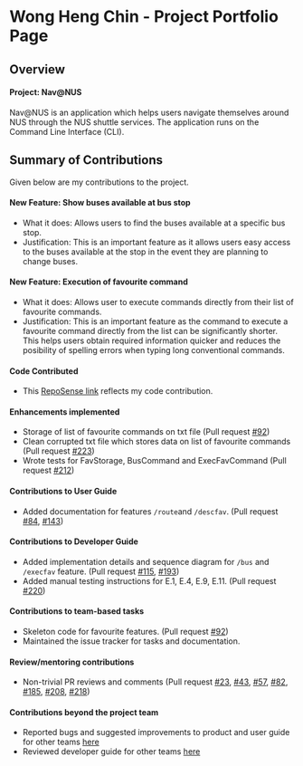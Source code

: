 # Wong Heng Chin - Project Portfolio Page

## Overview
#### Project: Nav@NUS
Nav@NUS is an application which helps users navigate themselves around NUS through the NUS shuttle services. The application runs on the Command Line Interface (CLI).

## Summary of Contributions
Given below are my contributions to the project.

#### New Feature: Show buses available at bus stop
 * What it does: Allows users to find the buses available at a specific bus stop.
 * Justification: This is an important feature as it allows users easy access to the buses available at the stop in the event they are planning to change buses.
 
#### New Feature: Execution of favourite command
 * What it does: Allows user to execute commands directly from their list of favourite commands.
 * Justification: This is an important feature as the command to execute a favourite command directly from the list can be significantly shorter. This helps users obtain required information quicker and reduces the posibility of spelling errors when typing long conventional commands.


#### Code Contributed
* This [RepoSense link](https://nus-cs2113-ay2021s1.github.io/tp-dashboard/#breakdown=true&search=ethanwong2212&sort=groupTitle&sortWithin=title&since=2020-09-27&timeframe=commit&mergegroup=&groupSelect=groupByRepos&checkedFileTypes=docs~functional-code~test-code~other) 
reflects my code contribution.

#### Enhancements implemented   
* Storage of list of favourite commands on txt file (Pull request [\#92](https://github.com/AY2021S1-CS2113T-F14-3/tp/pull/92))
* Clean corrupted txt file which stores data on list of favourite commands (Pull request [\#223](https://github.com/AY2021S1-CS2113T-F14-3/tp/pull/223))
* Wrote tests for FavStorage, BusCommand and ExecFavCommand (Pull request [\#212](https://github.com/AY2021S1-CS2113T-F14-3/tp/pull/212))

#### Contributions to User Guide
* Added documentation for features `/route`and `/descfav`. (Pull request [\#84](https://github.com/AY2021S1-CS2113T-F14-3/tp/pull/84), [\#143](https://github.com/AY2021S1-CS2113T-F14-3/tp/pull/143))

#### Contributions to Developer Guide
* Added implementation details and sequence diagram for `/bus` and `/execfav` feature. (Pull request [\#115](https://github.com/AY2021S1-CS2113T-F14-3/tp/pull/115), [\#193](https://github.com/AY2021S1-CS2113T-F14-3/tp/pull/193))
* Added manual testing instructions for E.1, E.4, E.9, E.11. (Pull request [\#220](https://github.com/AY2021S1-CS2113T-F14-3/tp/pull/220))


#### Contributions to team-based tasks 
* Skeleton code for favourite features. (Pull request [\#92](https://github.com/AY2021S1-CS2113T-F14-3/tp/pull/92))
* Maintained the issue tracker for tasks and documentation.

#### Review/mentoring contributions
* Non-trivial PR reviews and comments (Pull request [\#23](https://github.com/AY2021S1-CS2113T-F14-3/tp/pull/23), 
[\#43](https://github.com/AY2021S1-CS2113T-F14-3/tp/pull/43), 
[\#57](https://github.com/AY2021S1-CS2113T-F14-3/tp/pull/57), 
[\#82](https://github.com/AY2021S1-CS2113T-F14-3/tp/pull/82), 
[\#185](https://github.com/AY2021S1-CS2113T-F14-3/tp/pull/185), 
[\#208](https://github.com/AY2021S1-CS2113T-F14-3/tp/pull/208), 
[\#218](https://github.com/AY2021S1-CS2113T-F14-3/tp/pull/218))

#### Contributions beyond the project team
* Reported bugs and suggested improvements to product and user guide for other teams [here](https://github.com/EthanWong2212/ped/issues)
* Reviewed developer guide for other teams [here](https://github.com/nus-cs2113-AY2021S1/tp/pull/27)
